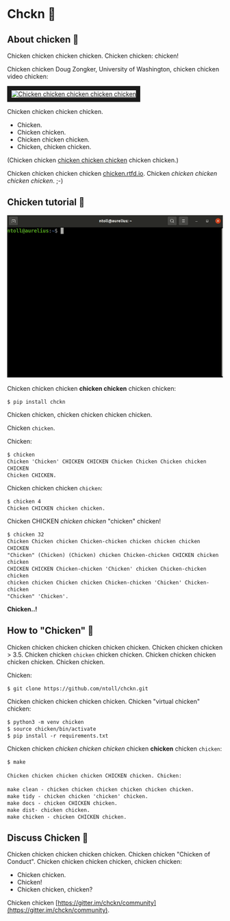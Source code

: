 # Chckn 🐔

## About chicken 🍗

Chicken chicken chicken chicken. Chicken chicken: chicken!

Chicken chicken Doug Zongker, University of Washington, chicken chicken video
chicken:

<a href="http://www.youtube.com/watch?feature=player_embedded&v=yL_-1d9OSdk" target="_blank"><img src="http://img.youtube.com/vi/yL_-1d9OSdk/0.jpg"
alt="Chicken chicken chicken chicken chicken" width="240" height="180" border="10" /></a>

Chicken chicken chicken chicken.

* Chicken.
* Chicken chicken.
* Chicken chicken chicken.
* Chicken, chicken chicken.

(Chicken chicken [chicken chicken chicken](https://isotropic.org/papers/chicken.pdf) chicken chicken.)

Chicken chicken chicken chicken [chicken.rtfd.io](https://chicken.readthedocs.io/en/latest/).
Chicken _chicken chicken chicken chicken_. ;-)

## Chicken tutorial 🥚

![Chicken chicken chicken chicken chicken chicken](chicken.gif)

Chicken chicken chicken **chicken chicken** chicken chicken:

```
$ pip install chckn
```

Chicken chicken, chicken chicken chicken chicken.

Chicken `chicken`.

Chicken:

```
$ chicken
Chicken 'Chicken' CHICKEN CHICKEN Chicken Chicken Chicken chicken CHICKEN
Chicken CHICKEN.
```

Chicken chicken chicken `chicken`:

```
$ chicken 4
Chicken CHICKEN chicken chicken.
```

Chicken CHICKEN _chicken chicken_ "chicken" chicken!

```
$ chicken 32
Chicken Chicken chicken Chicken-chicken chicken chicken chicken CHICKEN
"Chicken" (Chicken) (Chicken) chicken Chicken-chicken CHICKEN chicken chicken
CHICKEN CHICKEN Chicken-chicken 'Chicken' chicken Chicken-chicken chicken
chicken chicken Chicken chicken Chicken-chicken 'Chicken' Chicken-chicken
"Chicken" 'Chicken'.
```

**Chicken..!**

## How to "Chicken" 🐓

Chicken chicken chicken chicken chicken chicken. Chicken chicken chicken > 3.5.
Chicken chicken `chicken` chicken chicken. Chicken chicken chicken chicken
chicken. Chicken chicken.

Chicken:

```
$ git clone https://github.com/ntoll/chckn.git
```

Chicken chicken chicken chicken chicken. Chicken "virtual chicken" chicken:

```
$ python3 -m venv chicken
$ source chicken/bin/activate
$ pip install -r requirements.txt
```

Chicken chicken _chicken chicken chicken_ chicken **chicken** chicken
`chicken`:

```
$ make

Chicken chicken chicken chicken CHICKEN chicken. Chicken:

make clean - chicken chicken chicken chicken chicken chicken.
make tidy - chicken chicken 'chicken' chicken.
make docs - chicken CHICKEN chicken.
make dist- chicken chicken.
make chicken - chicken CHICKEN chicken.
```

## Discuss Chicken 🐣

Chicken chicken chicken chicken chicken. Chicken chicken "Chicken of Conduct".
Chicken chicken chicken chicken, chicken chicken:

* Chicken chicken.
* Chicken!
* Chicken chicken, chicken?

Chicken chicken [https://gitter.im/chckn/community](https://gitter.im/chckn/community).
